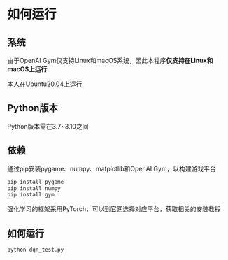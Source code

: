 # 如何运行

## 系统

由于OpenAI Gym仅支持Linux和macOS系统，因此本程序**仅支持在Linux和macOS上运行**

本人在Ubuntu20.04上运行

## Python版本

Python版本需在3.7~3.10之间

## 依赖

通过pip安装pygame、numpy、matplotlib和OpenAI Gym，以构建游戏平台

```bash
pip install pygame
pip install numpy
pip install gym
```

强化学习的框架采用PyTorch，可以到[官网](https://pytorch.org/get-started/locally/)选择对应平台，获取相关的安装教程

## 如何运行

```bash
python dqn_test.py
```

